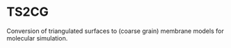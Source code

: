 # TS2CG
Conversion of triangulated surfaces to (coarse grain) membrane models for molecular simulation.
